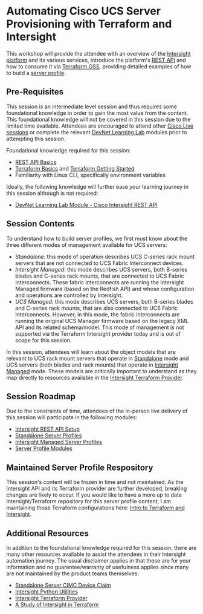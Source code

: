 # Automating Cisco UCS Server Provisioning with Terraform and Intersight

This workshop will provide the attendee with an overview of the
[Intersight platform](00-introduction/README.md) and its various
services, introduce the platform's [REST API](01-rest/README.md)
and how to consume it via [Terraform OSS](https://terraform.io),
providing detailed examples of how to build a [server profile](https://intersight.com/help/saas/features/servers/operate#server_profiles).

## Pre-Requisites

This session is an intermediate level session and thus requires some
foundational knowledge in order to gain the most value from the content.
This foundational knowledge will not be covered in this session due
to the limited time available. Attendees are encouraged to attend other
[Cisco Live sessions](https://www.ciscolive.com/on-demand/on-demand-library.html) or complete the relevant
[DevNet Learning Lab](https://developer.cisco.com/learning/modules) modules prior to attempting this session.

Foundational knowledge required for this session:
- [REST API Basics](https://developer.cisco.com/learning/lab/collab-tools-rest-api-concepts-itp/step/1)
- [Terraform Basics](https://www.terraform.io/intro) and [Terraform Getting Started](https://learn.hashicorp.com/collections/terraform/aws-get-started)
- Familiarity with Linux CLI, specifically environment variables

Ideally, the following knowledge will further ease your learning journey in this session although is not required:
- [DevNet Learning Lab Module - Cisco Intersight REST API](https://developer.cisco.com/learning/modules/intersight-rest-api)

## Session Contents

To understand how to build server profiles, we first must know
about the three different modes of management available for UCS servers:
- _Standalone_: this mode of operation describes UCS C-series rack mount servers that are not connected to UCS Fabric Interconnect devices.
- _Intersight Managed_: this mode describes UCS servers, both B-series blades and C-series rack mounts, that are connected to UCS Fabric Interconnects. These fabric interconnects are running the Intersight Managed firmware (based on the Redfish API) and whose configuration and operations are controlled by Intersight.
- _UCS Managed_: this mode describes UCS servers, both B-series blades and C-series rack mounts, that are also connected to UCS Fabric Interconnects. However, in this mode, the fabric interconnects are running the original UCS Manager firmware based on the legacy XML API and its related schema/model. This mode of management is not supported via the Terraform Intersight provider today and is out of scope for this session.

In this session, attendees will learn about the object models
that are relevant to UCS rack mount servers that operate in
[Standalone](02-standalone/README.md) mode and UCS servers (both
blades and rack mounts) that operate in [Intersight Managed](03-intersight/README.md)
mode. These models are critically important to understand as they
map directly to resources available in the [Intersight Terraform Provider](https://registry.terraform.io/providers/CiscoDevNet/intersight/latest).

## Session Roadmap

Due to the constraints of time, attendees of the in-person live delivery of this session will participate in the following modules:

- [Intersight REST API Setup](01-rest/README.md)
- [Standalone Server Profiles](02-standalone/README.md)
- [Intersight Managed Server Profiles](03-intersight/README.md)
- [Server Profile Modules](04-modules/README.md)

## Maintained Server Profile Respository

This session's content will be frozen in time and not maintained. As
the Intersight API and its Terraform provider are further developed,
breaking changes are likely to occur. If you would like to have a more
up to date Intersight/Terraform repository for this server profile content, I am maintaining those Terraform configurations here:
[Intro to Terraform and Intersight](https://github.com/gve-vse-tim/intro-to-terraform-and-intersight).

## Additional Resources

In addition to the foundational knowledge required for this session,
there are many other resources available to assist the attendees in
their Intersight automation journey. The usual disclaimer applies in
that these are for your information and no guarantee/warranty of
usefulness applies since many are not maintained by the product teams
themselves:

- [Standalone Server CIMC Device Claim](https://community.cisco.com/t5/data-center-and-cloud-documents/automated-intersight-device-claim/ta-p/3652214)
- [Intersight Python Utilities](https://github.com/CiscoDevNet/intersight-python-utils)
- [Intersight Terraform Provider](https://github.com/CiscoDevNet/terraform-provider-intersight)
- [A Study of Intersight in Terraform](https://github.com/jerewill-cisco/intersight-terraform-simplified)